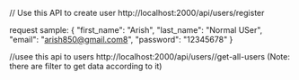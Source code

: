 // Use this API to create user
http://localhost:2000/api/users/register

request sample: 
{
    "first_name": "Arish",
    "last_name": "Normal USer",
    "email": "arish850@gmail.com8",
    "password": "12345678"
}

//usee this api to users
http://localhost:2000/api/users//get-all-users
(Note: there are filter to get data according to it)